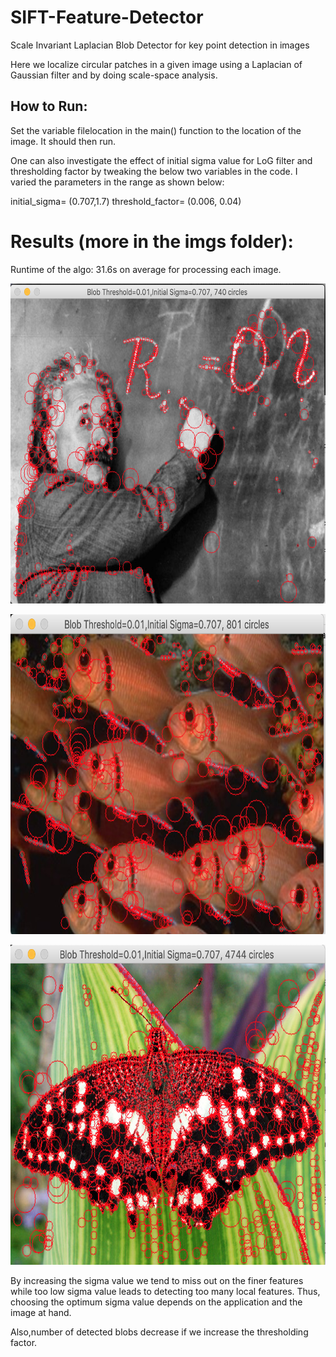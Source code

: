 # SIFT-Feature-Detector
Scale Invariant Laplacian Blob Detector for key point detection in images

Here we localize circular patches in a given image using a Laplacian of Gaussian filter and by doing scale-space analysis. 

## How to Run:

Set the variable filelocation in the main() function to the location of the image. It should then run. 

One can also investigate the effect of initial sigma value for LoG filter and thresholding factor by tweaking the below two variables in the code. I varied the parameters in the range as shown below:

initial_sigma= (0.707,1.7)
threshold_factor= (0.006, 0.04)


# Results (more in the imgs folder):

Runtime of the algo: 31.6s on average for processing each image.

<p align="left">
  <img src="imgs/einstein.png" height="512" width="512" title="einstein">
</p>

<p align="right">
  <img src="imgs/fishes.png" width="512" height="512" title="Fishes">
</p>

<p align="left">
  <img src="imgs/butterfly.png" width="512" height="512" title="Butterfly">
</p>

By increasing the sigma value we tend to miss out on the finer features while too low sigma value leads to detecting too many local features. Thus, choosing the optimum sigma value depends on the application and the image at hand.

Also,number of detected blobs decrease if we increase the thresholding factor.


